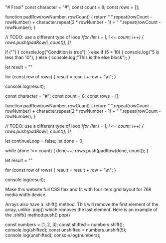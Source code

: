 "# Fraol" 
const character = "#";
const count = 8;
const rows = [];

function padRow(rowNumber, rowCount) {
  return " ".repeat(rowCount - rowNumber) + character.repeat(2 * rowNumber - 1) + " ".repeat(rowCount - rowNumber);
}

// TODO: use a different type of loop
/*for (let i = 1; i <= count; i++) {
  rows.push(padRow(i, count));
}*/

if ("") {
  console.log("Condition is true");
} else if (5 < 10) {
  console.log("5 is less than 10");
} else {
  console.log("This is the else block");
}

let result = ""

for (const row of rows) {
  result = result + row + "\n";
}

console.log(result);










const character = "#";
const count = 8;
const rows = [];

function padRow(rowNumber, rowCount) {
  return " ".repeat(rowCount - rowNumber) + character.repeat(2 * rowNumber - 1) + " ".repeat(rowCount - rowNumber);
}

// TODO: use a different type of loop
/*for (let i = 1; i <= count; i++) {
  rows.push(padRow(i, count));
}*/

let continueLoop = false;
let done = 0;

while (done !== count) {
  done++;
  rows.push(padRow(done, count));
}

let result = ""

for (const row of rows) {
  result = result + row + "\n";
}

console.log(result);

Make this website full CSS flex and fit with four item grid layout for 768 media width device.



Arrays also have a .shift() method. This will remove the first element of the array, unlike .pop() which removes the last element. Here is an example of the .shift() method:push() pop()

const numbers = [1, 2, 3];
const shifted = numbers.shift();
console.log(shifted);
const unshifted = numbers.unshift(5);
console.log(unshifted);
console.log(numbers);